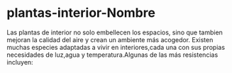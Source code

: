 # plantas-interior-Nombre
 
Las plantas de interior no solo embellecen los espacios, sino que tambien mejoran la calidad del aire y crean un ambiente más acogedor.
Existen muchas especies adaptadas a vivir en interiores,cada una con sus propias necesidades de luz,agua y temperatura.Algunas de las más resistencias incluyen: